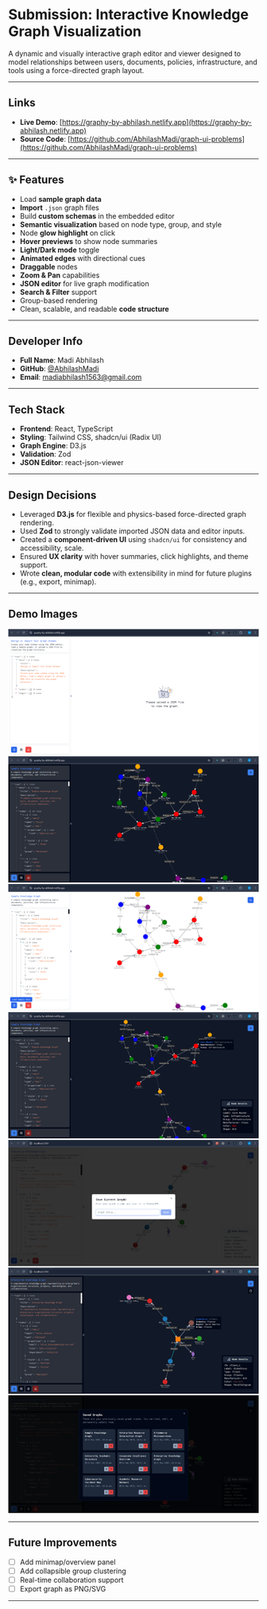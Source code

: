 # Submission: Interactive Knowledge Graph Visualization

A dynamic and visually interactive graph editor and viewer designed to model relationships between users, documents, policies, infrastructure, and tools using a force-directed graph layout.

---

## Links

- **Live Demo**: [https://graphy-by-abhilash.netlify.app](https://graphy-by-abhilash.netlify.app)
- **Source Code**: [https://github.com/AbhilashMadi/graph-ui-problems](https://github.com/AbhilashMadi/graph-ui-problems)

---

## ✨ Features

- Load **sample graph data**
- **Import** `.json` graph files
- Build **custom schemas** in the embedded editor
- **Semantic visualization** based on node type, group, and style
- Node **glow highlight** on click
- **Hover previews** to show node summaries
- **Light/Dark mode** toggle
- **Animated edges** with directional cues
- **Draggable** nodes
- **Zoom & Pan** capabilities
- **JSON editor** for live graph modification
- **Search & Filter** support
- Group-based rendering
- Clean, scalable, and readable **code structure**

---

## Developer Info

- **Full Name**: Madi Abhilash
- **GitHub**: [@AbhilashMadi](https://github.com/AbhilashMadi)
- **Email**: madiabhilash1563@gmail.com

---

## Tech Stack

- **Frontend**: React, TypeScript
- **Styling**: Tailwind CSS, shadcn/ui (Radix UI)
- **Graph Engine**: D3.js
- **Validation**: Zod
- **JSON Editor**: react-json-viewer

---

## Design Decisions

- Leveraged **D3.js** for flexible and physics-based force-directed graph rendering.
- Used **Zod** to strongly validate imported JSON data and editor inputs.
- Created a **component-driven UI** using `shadcn/ui` for consistency and accessibility, scale.
- Ensured **UX clarity** with hover summaries, click highlights, and theme support.
- Wrote **clean, modular code** with extensibility in mind for future plugins (e.g., export, minimap).

---

## Demo Images

<!-- Add screenshots here if available -->

![Graph Demo 1](./screenshots/light-sh-1.png)
![Graph Demo 2](./screenshots/dark-sh-1.png)
![Graph Demo 3](./screenshots/light-sh-2.png)
![Graph Demo 4](./screenshots/dark-sh-2.png)
![Graph Demo 5](./screenshots/save-graph-sh.png)
![Graph Demo 6](./screenshots/dark-sh-3.png)
![Graph Demo 7](./screenshots/saved-graphs-sh.png)

---

## Future Improvements

- [ ] Add minimap/overview panel
- [ ] Add collapsible group clustering
- [ ] Real-time collaboration support
- [ ] Export graph as PNG/SVG

---
